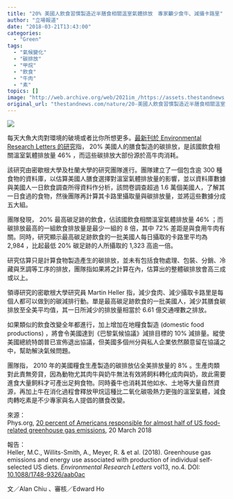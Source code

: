 ```yaml
---
title: "20% 美國人飲食習慣製造近半膳食相關溫室氣體排放　專家籲少食牛、減攝卡路里"
author: "立場報道"
date: "2018-03-21T13:43:00"
categories:
  - "Green"
tags:
  - "氣候變化"
  - "碳排放"
  - "甲烷"
  - "飲食"
  - "牛肉"
  - "素"
topics: []
image: "http://web.archive.org/web/2021im_/https://assets.thestandnews.com/media/photos/C6aeT16XQAM3jQQ_Dsa87.png"
original_url: "thestandnews.com/nature/20-美國人飲食習慣製造近半膳食相關溫室氣體排放-專家籲少食牛-減攝卡路里"
---
```

![](http://web.archive.org/web/2021im_/https://assets.thestandnews.com/media/photos/C6aeT16XQAM3jQQ_Dsa87.png)

每天大魚大肉對環境的破境或者比你所想更多。[最新刊於 Environmental Research Letters 的研究](http://web.archive.org/web/20211229132857/http://iopscience.iop.org/article/10.1088/1748-9326/aab0ac/meta)指， 20% 美國人的膳食製造的碳排放，是該國飲食相關溫室氣體排放量 46% ，而這些碳排放大部份源於高牛肉消耗。

該研究由密歇根大學及杜蘭大學的研究團隊進行。團隊建立了一個包含逾 300 種食物的資料庫，以估算美國人膳食選擇對溫室氣體排放量的影響，並以資料庫數據與美國人一日飲食調查所得資料作分析，該問卷調查超過 1.6 萬個美國人，了解其一日食過的食物，然後團隊再計算其卡路里攝取量與碳排放量，並將這些數據分成五大組。

團隊發現， 20% 最高碳足跡的飲食，佔該國飲食相關溫室氣體排放量 46% ；而碳排放最高的一組飲食排放量是最少一組的 8 倍，其中 72% 差距是與食用牛肉有關。同時，研究顯示最高碳足跡飲食的一批美國人每日攝取的卡路里平均為 2,984 ，比起最低 20% 碳足跡的人所攝取的 1,323 高逾一倍。

研究估算只是計算食物製造產生的碳排放，並未有包括食物處理、包裝、分銷、冷藏與烹調等工序的排放，團隊指如果將之計算在內，估算出的整體碳排放會高三成或以上。

領導研究的密歇根大學研究員 Martin Heller 指，減少食肉、減少攝取卡路里是每個人都可以做到的碳減排行動。單是最高碳足跡飲食的一批美國人，減少其膳食碳排放至全美平均值，其一日所減少的排放量相當於 6.61 億交通哩數之排放。

如果類似的飲食改變全年都進行，加上增加在地糧食製造 (domestic food productions) ，將會令美國達到《巴黎氣候協議》減排目標的 10% 減排量。縱使美國總統特朗普已宣佈退出協議，但美國多個州分與私人企業依然願意留在協議之中，幫助解決氣候問題。

團隊指， 2010 年的美國糧食生產製造的碳排放佔全美排放量的 8% 。生產肉類對此責無旁貸，因為動物尤其肉牛與奶牛無法有效將飼料轉化成肉與奶，故此需要進食大量飼料才可產出足夠食物。同時養牛也消耗其他如水、土地等大量自然資源，再加上牛在消化過程會釋放甲烷這種比二氧化碳吸熱力更強的溫室氣體，減食肉轉吃素是不少專家與名人提倡的膳食改變。

來源：  
Phys.org, [20 percent of Americans responsible for almost half of US food-related greenhouse gas emissions](http://web.archive.org/web/20211229132857/https://phys.org/news/2018-03-percent-americans-responsible-food-related-greenhouse.html), 20 March 2018

報告：  
Heller, M.C., Willits-Smith, A., Meyer, R. & et al. (2018). Greenhouse gas emissions and energy use associated with production of individual self-selected US diets. _Environmental Research Letters_ vol13, no.4. DOI: [10.1088/1748-9326/aab0ac](http://web.archive.org/web/20211229132857/http://iopscience.iop.org/article/10.1088/1748-9326/aab0ac/meta) 

文／Alan Chiu 、審核／Edward Ho